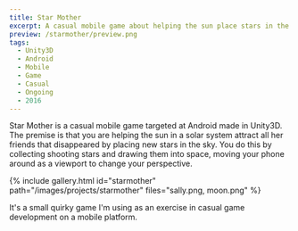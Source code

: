 ```yaml
---
title: Star Mother
excerpt: A casual mobile game about helping the sun place stars in the sky
preview: /starmother/preview.png
tags:
  - Unity3D
  - Android
  - Mobile
  - Game
  - Casual
  - Ongoing
  - 2016
---
```


Star Mother is a casual mobile game targeted at Android made in Unity3D. The premise is that you are helping the sun in a solar system attract all her friends that disappeared by placing new stars in the sky. You do this by collecting shooting stars and drawing them into space, moving your phone around as a viewport to change your perspective.

{% include gallery.html id="starmother" path="/images/projects/starmother" files="sally.png, moon.png" %}

It's a small quirky game I'm using as an exercise in casual game development on a mobile platform.
